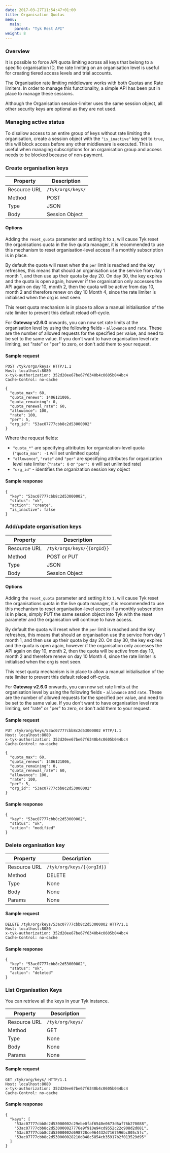 ```yaml
---
date: 2017-03-27T11:54:47+01:00
title: Organisation Quotas
menu:
  main:
    parent: "Tyk Rest API"
weight: 8 
---
```


### Overview

It is possible to force API quota limiting across all keys that belong to a specific organisation ID, the rate limiting on an organisation level is useful for creating tiered access levels and trial accounts.

The Organisation rate limiting middleware works with both Quotas and Rate limiters. In order to manage this functionality, a simple API has been put in place to manage these sessions.

Although the Organisation session-limiter uses the same session object, all other security keys are optional as they are not used.

### Managing active status

To disallow access to an entire group of keys without rate limiting the organisation, create a session object with the `"is_inactive"` key set to `true`, this will block access before any other middleware is executed. This is useful when managing subscriptions for an organisation group and access needs to be blocked because of non-payment.

### Create organisation keys

| **Property** | **Description**   |
| ------------ | ----------------- |
| Resource URL | `/tyk/orgs/keys/` |
| Method       | POST              |
| Type         | JSON              |
| Body         | Session Object    |

#### Options

Adding the `reset_quota` parameter and setting it to `1`, will cause Tyk reset the organisations quota in the live quota manager, it is recommended to use this mechanism to reset organisation-level access if a monthly subscription is in place.

By default the quota will reset when the `per` limit is reached and the key refreshes, this means that should an organisation use the service from day 1 month 1, and then use up their quota by day 20. On day 30, the key expires and the quota is open again, however if the organisation only accesses the API again on day 10, month 2, then the quota will be active from day 10, month 2 and therefore renew on day 10 Month 4, since the rate limiter is initialised when the org is next seen.

This reset quota mechanism is in place to allow a manual initialisation of the rate limiter to prevent this default reload off-cycle.

For **Gateway v2.6.0** onwards, you can now set rate limits at the organisation level by using the following fields - `allowance` and `rate`. These are the number of allowed requests for the specified per value, and need to be set to the same value. If you don't want to have organisation level rate limiting, set "rate" or "per" to zero, or don't add them to your request.

#### Sample request

```{.copyWrapper}
POST /tyk/orgs/keys/ HTTP/1.1
Host: localhost:8080
x-tyk-authorization: 352d20ee67be67f6340b4c0605b044bc4
Cache-Control: no-cache

{
  "quota_max": 60,
  "quota_renews": 1406121006,
  "quota_remaining": 0,
  "quota_renewal_rate": 60,
  "allowance": 100,
  "rate": 100,
  "per": 5,
  "org_id": "53ac07777cbb8c2d53000002"
}
```

Where the request fields:

- `"quota_*"` are specifying attributes for organization-level quota (`"quota_max": -1` will set unlimited quota)
- `"allowance"`, `"rate"` and `"per"` are specifying attributes for organization level rate limiter (`"rate": 0` or `"per": 0` will set unlimited rate)
- `"org_id"` - identifies the organization session key object

#### Sample response

```
{
  "key": "53ac07777cbb8c2d53000002",
  "status": "ok",
  "action": "create",
  "is_inactive": false
}
```

### Add/update organisation keys

| **Property** | **Description**            |
| ------------ | -------------------------- |
| Resource URL | `/tyk/orgs/keys/{{orgId}}` |
| Method       | POST or PUT                |
| Type         | JSON                       |
| Body         | Session Object             |

#### Options

Adding the `reset_quota` parameter and setting it to `1`, will cause Tyk reset the organisations quota in the live quota manager, it is recommended to use this mechanism to reset organisation-level access if a monthly subscription is in place, simply PUT the same session object into Tyk with the reset parameter and the organisation will continue to have access.

By default the quota will reset when the `per` limit is reached and the key refreshes, this means that should an organisation use the service from day 1 month 1, and then use up their quota by day 20. On day 30, the key expires and the quota is open again, however if the organisation only accesses the API again on day 10, month 2, then the quota will be active from day 10, month 2 and therefore renew on day 10 Month 4, since the rate limiter is initialised when the org is next seen.

This reset quota mechanism is in place to allow a manual initialisation of the rate limiter to prevent this default reload off-cycle.

For **Gateway v2.6.0** onwards, you can now set rate limits at the organisation level by using the following fields - `allowance` and `rate`. These are the number of allowed requests for the specified per value, and need to be set to the same value. If you don't want to have organisation level rate limiting, set "rate" or "per" to zero, or don't add them to your request.

#### Sample request

```{.copyWrapper}
PUT /tyk/org/keys/53ac07777cbb8c2d53000002 HTTP/1.1
Host: localhost:8080
x-tyk-authorization: 352d20ee67be67f6340b4c0605b044bc4
Cache-Control: no-cache

{
  "quota_max": 60,
  "quota_renews": 1406121006,
  "quota_remaining": 0,
  "quota_renewal_rate": 60,
  "allowance": 100,
  "rate": 100,
  "per": 5,
  "org_id": "53ac07777cbb8c2d53000002"
}
```

#### Sample response

```
{
  "key": "53ac07777cbb8c2d53000002",
  "status": "ok",
  "action": "modified"
}
```

### Delete organisation key

| **Property** | **Description**           |
| ------------ | ------------------------- |
| Resource URL | `/tyk/org/keys/{{orgId}}` |
| Method       | DELETE                    |
| Type         | None                      |
| Body         | None                      |
| Params       | None                      |

#### Sample request

```{.copyWrapper}
DELETE /tyk/org/keys/53ac07777cbb8c2d53000002 HTTP/1.1
Host: localhost:8080
x-tyk-authorization: 352d20ee67be67f6340b4c0605b044bc4
Cache-Control: no-cache
```

#### Sample response

```
{
  "key": "53ac07777cbb8c2d53000002",
  "status": "ok",
  "action": "deleted"
}
```

### List Organisation Keys

You can retrieve all the keys in your Tyk instance.

| **Property** | **Description**  |
| ------------ | ---------------- |
| Resource URL | `/tyk/org/keys/` |
| Method       | GET              |
| Type         | None             |
| Body         | None             |
| Params       | None             |

#### Sample request

```{.copyWrapper}
GET /tyk/org/keys/ HTTP/1.1
Host: localhost:8080
x-tyk-authorization: 352d20ee67be67f6340b4c0605b044bc4
Cache-Control: no-cache
```

#### Sample response

```
{
  "keys": [
    "53ac07777cbb8c2d53000002c29ebe0faf6540e0673d6af76b270088",
    "53ac07777cbb8c2d530000027776e9f910e94cd9552c22c908d2d081",
    "53ac07777cbb8c2d53000002d698728ce964432d7167596bc005c5fc",
    "53ac07777cbb8c2d530000028210d848c5854cb35917b2f013529d95"
  ]
}
```

